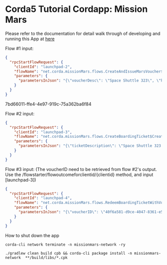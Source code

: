# Corda5 Tutorial Cordapp: Mission Mars

Please refer to the documentation for detail walk through of developing and running this App at [here](https://docs.r3.com/en/platform/corda/5.0-dev-preview-1/tutorials/building-cordapp/c5-basic-cordapp-intro.html)

Flow #1 input:
```json
{
  "rpcStartFlowRequest": {
    "clientId": "launchpad-2", 
    "flowName": "net.corda.missionMars.flows.CreateAndIssueMarsVoucher$CreateAndIssueMarsVoucherInitiator", 
    "parameters": { 
      "parametersInJson": "{\"voucherDesc\": \"Space Shuttle 323\", \"holder\": \"C=US, L=New York, O=Peter, OU=INC\"}" 
    } 
  } 
}
```
7bd66011-ffe4-4e97-919c-75a362ba6f84

Flow #2 input:
```json
{
  "rpcStartFlowRequest": {
    "clientId": "launchpad-3", 
    "flowName": "net.corda.missionMars.flows.CreateBoardingTicket$CreateBoardingTicketInitiator", 
    "parameters": { 
      "parametersInJson": "{\"ticketDescription\": \"Space Shuttle 323 - Seat 16B\", \"daysTillLaunch\": \"10\"}" 
    } 
  } 
}
```
Flow #3 input: (The voucherID need to be retrieved from flow #2's output. Use the /flowstarter/flowoutcomeforclientid/{clientid} method, and input [launchpad-3])
```json
{
  "rpcStartFlowRequest": {
    "clientId": "launchpad-4", 
    "flowName": "net.corda.missionMars.flows.RedeemBoardingTicketWithVoucher$RedeemBoardingTicketWithVoucherInitiator", 
    "parameters": { 
      "parametersInJson": "{\"voucherID\": \"40f6a581-d9ce-4047-8361-e5b0eace3dbf\", \"holder\": \"C=US, L=New York, O=Peter, OU=INC\"}" 
    } 
  } 
}
```

How to shut down the app
```
corda-cli network terminate -n missionmars-network -ry
```

```
./gradlew clean build cpb && corda-cli package install -n missionmars-network  **/build/libs/*.cpk
```

